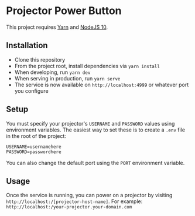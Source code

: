 # Projector Power Button

This project requires [Yarn](https://yarnpkg.com/en/docs/install) and [NodeJS 10](https://nodejs.org/en/download/).

## Installation
- Clone this repository
- From the project root, install dependencies via `yarn install`
- When developing, run `yarn dev`
- When serving in production, run `yarn serve`
- The service is now available on `http://localhost:4999` or whatever port you configure

## Setup
You must specify your projector's `USERNAME` and `PASSWORD` values using environment variables. The easiest way to set these is to create a `.env` file in the root of the project:

```
USERNAME=usernamehere
PASSWORD=passwordhere
```

You can also change the default port using the `PORT` environment variable.

## Usage
Once the service is running, you can power on a projector by visiting `http://localhost:/[projector-host-name]`.
For example: `http://localhost:/your-projector.your-domain.com`
